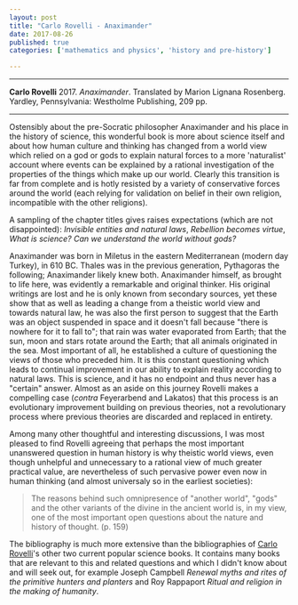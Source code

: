 ```yaml
---
layout: post
title: "Carlo Rovelli - Anaximander"
date: 2017-08-26
published: true
categories: ['mathematics and physics', 'history and pre-history']

---
```



***
<b>Carlo Rovelli</b> 2017. _Anaximander_. Translated by Marion Lignana Rosenberg.  Yardley, Pennsylvania: Westholme Publishing, 209 pp.

***
<img align="right" src="http://www.westholmepublishing.com/images/books/First-Scientist.jpg" alt="">  
Ostensibly about the pre-Socratic philosopher Anaximander and his place in the history of science, this wonderful book is more about science itself and about how human culture and thinking has changed from a world view which relied on a god or gods to explain natural forces to a more 'naturalist' account where events can be explained by a rational investigation of the properties of the things which make up our world. Clearly this transition is far from complete and is hotly resisted by a variety of conservative forces around the world (each relying for validation on belief in their own religion, incompatible with the other religions).       

A sampling of the chapter titles gives raises expectations (which are not disappointed): _Invisible entities and natural laws_, _Rebellion becomes virtue_, _What is science?_ _Can we understand the world without gods?_  

Anaximander was born in Miletus in the eastern Mediterranean (modern day Turkey), in 610 BC.  Thales was in the previous generation, Pythagoras the following; Anaximander likely knew both.  Anaximander himself, as brought to life here, was evidently a remarkable and original thinker.  His original writings are  lost and he is only known from secondary sources, yet these show that as well as leading a change from a theistic world view and towards natural law, he was also the first person to suggest that the Earth was an object suspended in space and it doesn't fall because "there is nowhere for it to fall to"; that rain was water evaporated from Earth; that the sun, moon and stars rotate around the Earth; that all animals originated in the sea.  Most important of all, he established a culture of questioning the views of those who preceded him.  It is this constant questioning which leads to continual improvement in our ability to explain reality according to natural laws.  This is science, and it has no endpoint and thus never has a "certain" answer.  Almost as an aside on this journey Rovelli makes a compelling case (_contra_ Feyerarbend and Lakatos) that this process is an evolutionary improvement building on previous theories, not a revolutionary process where previous theories are discarded and replaced in entirety.      

Among many other thoughtful and interesting discussions, I was most pleased to find Rovelli agreeing that perhaps the most important unanswered question in human history is why theistic world views, even though unhelpful and unnecessary to a rational view of much greater practical value, are nevertheless of such pervasive power even now in human thinking (and almost universaly so in the earliest societies):

> The reasons behind such omnipresence of "another world", "gods" and the other variants of the divine in the ancient world is, in my view, one of the most important open questions about the nature and history of thought. (p. 159)

The bibliography is much more extensive than the bibliographies of [Carlo Rovelli](http://www.cpt.univ-mrs.fr/~rovelli/)'s other two current popular science books. It contains many books that are relevant to this and related questions and which I didn't know about and will seek out, for example Joseph Campbell _Renewal myths and rites of the primitive hunters and planters_ and Roy Rappaport _Ritual and religion in the making of humanity_. 
